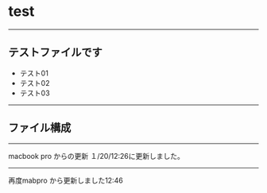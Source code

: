 # test


---

## テストファイルです

* テスト01
* テスト02
* テスト03

---


## ファイル構成


---

macbook pro からの更新
１/20/12:26に更新しました。

---
再度mabpro から更新しました12:46